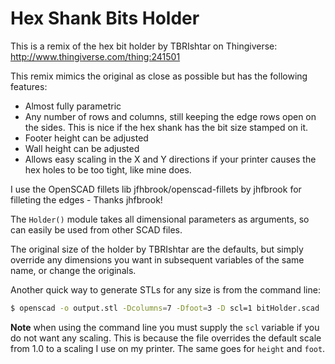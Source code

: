 Hex Shank Bits Holder
=====================

This is a remix of the hex bit holder by TBRIshtar on Thingiverse:
http://www.thingiverse.com/thing:241501

This remix mimics the original as close as possible but has the following
features:
 - Almost fully parametric
 - Any number of rows and columns, still keeping the edge rows open on the
   sides. This is nice if the hex shank has the bit size stamped on it.
 - Footer height can be adjusted
 - Wall height can be adjusted
 - Allows easy scaling in the X and Y directions if your printer causes
   the hex holes to be too tight, like mine does.

I use the OpenSCAD fillets lib jfhbrook/openscad-fillets by jhfbrook for
filleting the edges - Thanks jhfbrook!

The `Holder()` module takes all dimensional parameters as arguments, so can
easily be used from other SCAD files.

The original size of the holder by TBRIshtar are the defaults, but simply
override any dimensions you want in subsequent variables of the same name, or
change the originals.

Another quick way to generate STLs for any size is from the command line:

```bash
$ openscad -o output.stl -Dcolumns=7 -Dfoot=3 -D scl=1 bitHolder.scad
```

**Note** when using the command line you must supply the `scl` variable if you
do not want any scaling. This is because the file overrides the default scale
from 1.0 to a scaling I use on my printer. The same goes for `height` and
`foot`.
